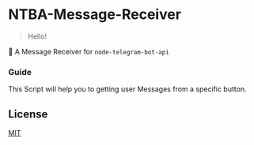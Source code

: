 # NTBA-Message-Receiver

> Hello!

:speech_balloon: A Message Receiver for `node-telegram-bot-api`


### Guide

 This Script will help you to getting user Messages from a specific button.

## License

[MIT](https://github.com/saeedhei/Ntba-Message-Receiver/blob/master/LICENSE/)
